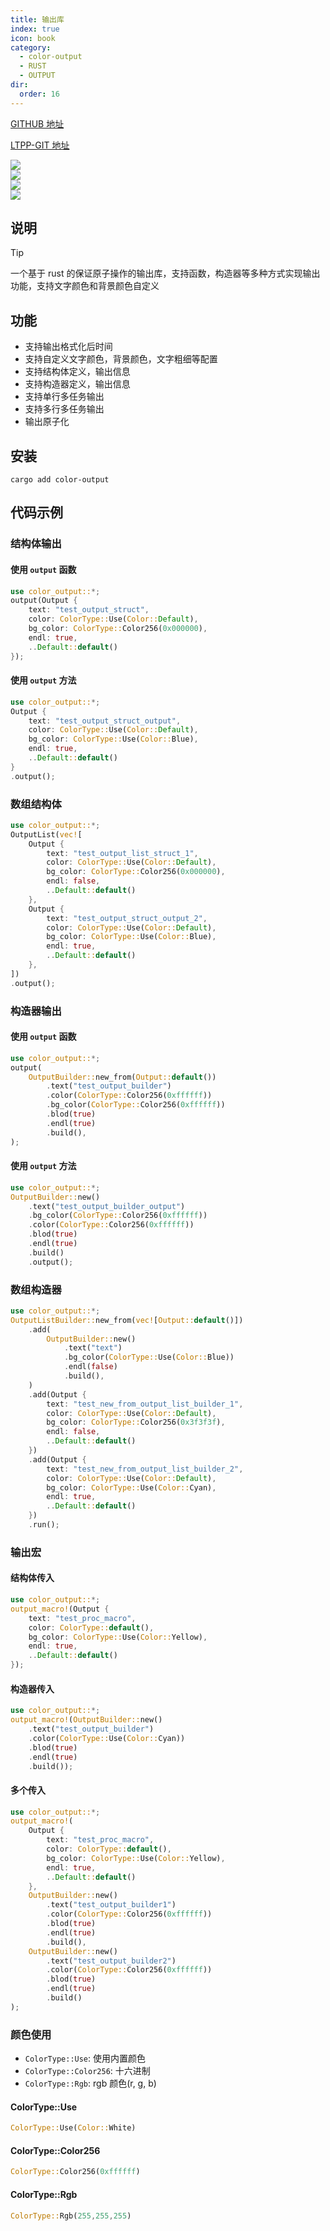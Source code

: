 ```yaml
---
title: 输出库
index: true
icon: book
category:
  - color-output
  - RUST
  - OUTPUT
dir:
  order: 16
---
```


[GITHUB 地址](https://github.com/ltpp-universe/color-output)

[LTPP-GIT 地址](https://git.ltpp.vip/root/color-output)

<Share colorful />
<Catalog />

[![](https://img.shields.io/crates/v/color-output.svg)](https://crates.io/crates/color-output)<br>
[![](https://docs.rs/color-output/badge.svg)](https://docs.rs/color-output)<br>
[![](https://img.shields.io/crates/l/color-output.svg)](./license)<br>
[![](https://github.com/ltpp-universe/color-output/workflows/Rust/badge.svg)](https://github.com/ltpp-universe/color-output/actions?query=workflow:Rust)

## 说明

> [!tip]
> 一个基于 rust 的保证原子操作的输出库，支持函数，构造器等多种方式实现输出功能，支持文字颜色和背景颜色自定义

## 功能

- 支持输出格式化后时间
- 支持自定义文字颜色，背景颜色，文字粗细等配置
- 支持结构体定义，输出信息
- 支持构造器定义，输出信息
- 支持单行多任务输出
- 支持多行多任务输出
- 输出原子化

## 安装

```shell
cargo add color-output
```

## 代码示例

### 结构体输出

#### 使用 `output` 函数

```rust
use color_output::*;
output(Output {
    text: "test_output_struct",
    color: ColorType::Use(Color::Default),
    bg_color: ColorType::Color256(0x000000),
    endl: true,
    ..Default::default()
});
```

#### 使用 `output` 方法

```rust
use color_output::*;
Output {
    text: "test_output_struct_output",
    color: ColorType::Use(Color::Default),
    bg_color: ColorType::Use(Color::Blue),
    endl: true,
    ..Default::default()
}
.output();
```

### 数组结构体

```rust
use color_output::*;
OutputList(vec![
    Output {
        text: "test_output_list_struct_1",
        color: ColorType::Use(Color::Default),
        bg_color: ColorType::Color256(0x000000),
        endl: false,
        ..Default::default()
    },
    Output {
        text: "test_output_struct_output_2",
        color: ColorType::Use(Color::Default),
        bg_color: ColorType::Use(Color::Blue),
        endl: true,
        ..Default::default()
    },
])
.output();
```

### 构造器输出

#### 使用 `output` 函数

```rust
use color_output::*;
output(
    OutputBuilder::new_from(Output::default())
        .text("test_output_builder")
        .color(ColorType::Color256(0xffffff))
        .bg_color(ColorType::Color256(0xffffff))
        .blod(true)
        .endl(true)
        .build(),
);
```

#### 使用 `output` 方法

```rust
use color_output::*;
OutputBuilder::new()
    .text("test_output_builder_output")
    .bg_color(ColorType::Color256(0xffffff))
    .color(ColorType::Color256(0xffffff))
    .blod(true)
    .endl(true)
    .build()
    .output();
```

### 数组构造器

```rust
use color_output::*;
OutputListBuilder::new_from(vec![Output::default()])
    .add(
        OutputBuilder::new()
            .text("text")
            .bg_color(ColorType::Use(Color::Blue))
            .endl(false)
            .build(),
    )
    .add(Output {
        text: "test_new_from_output_list_builder_1",
        color: ColorType::Use(Color::Default),
        bg_color: ColorType::Color256(0x3f3f3f),
        endl: false,
        ..Default::default()
    })
    .add(Output {
        text: "test_new_from_output_list_builder_2",
        color: ColorType::Use(Color::Default),
        bg_color: ColorType::Use(Color::Cyan),
        endl: true,
        ..Default::default()
    })
    .run();
```

### 输出宏

#### 结构体传入

```rust
use color_output::*;
output_macro!(Output {
    text: "test_proc_macro",
    color: ColorType::default(),
    bg_color: ColorType::Use(Color::Yellow),
    endl: true,
    ..Default::default()
});
```

#### 构造器传入

```rust
use color_output::*;
output_macro!(OutputBuilder::new()
    .text("test_output_builder")
    .color(ColorType::Use(Color::Cyan))
    .blod(true)
    .endl(true)
    .build());
```

#### 多个传入

```rust
use color_output::*;
output_macro!(
    Output {
        text: "test_proc_macro",
        color: ColorType::default(),
        bg_color: ColorType::Use(Color::Yellow),
        endl: true,
        ..Default::default()
    },
    OutputBuilder::new()
        .text("test_output_builder1")
        .color(ColorType::Color256(0xffffff))
        .blod(true)
        .endl(true)
        .build(),
    OutputBuilder::new()
        .text("test_output_builder2")
        .color(ColorType::Color256(0xffffff))
        .blod(true)
        .endl(true)
        .build()
);
```

### 颜色使用

- `ColorType::Use`: 使用内置颜色
- `ColorType::Color256`: 十六进制
- `ColorType::Rgb`: rgb 颜色(r, g, b)

#### ColorType::Use

```rust
ColorType::Use(Color::White)
```

#### ColorType::Color256

```rust
ColorType::Color256(0xffffff)
```

#### ColorType::Rgb

```rust
ColorType::Rgb(255,255,255)
```
